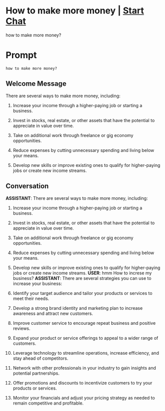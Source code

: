 

# How to make more money | [Start Chat](https://gptcall.net/chat.html?data=%7B%22contact%22%3A%7B%22id%22%3A%22eiTrtm9hHIChTnhCZe3KS%22%2C%22flow%22%3Atrue%7D%7D)
how to make more money?

# Prompt

```
how to make more money?
```

## Welcome Message
There are several ways to make more money, including: 



1. Increase your income through a higher-paying job or starting a business.

2. Invest in stocks, real estate, or other assets that have the potential to appreciate in value over time.

3. Take on additional work through freelance or gig economy opportunities.

4. Reduce expenses by cutting unnecessary spending and living below your means.

5. Develop new skills or improve existing ones to qualify for higher-paying jobs or create new income streams.

## Conversation

**ASSISTANT**: There are several ways to make more money, including: 



1. Increase your income through a higher-paying job or starting a business.

2. Invest in stocks, real estate, or other assets that have the potential to appreciate in value over time.

3. Take on additional work through freelance or gig economy opportunities.

4. Reduce expenses by cutting unnecessary spending and living below your means.

5. Develop new skills or improve existing ones to qualify for higher-paying jobs or create new income streams.
**USER**: hmm How to increse my business?
**ASSISTANT**: There are several strategies you can use to increase your business:



1. Identify your target audience and tailor your products or services to meet their needs.

2. Develop a strong brand identity and marketing plan to increase awareness and attract new customers.

3. Improve customer service to encourage repeat business and positive reviews.

4. Expand your product or service offerings to appeal to a wider range of customers.

5. Leverage technology to streamline operations, increase efficiency, and stay ahead of competitors.

6. Network with other professionals in your industry to gain insights and potential partnerships.

7. Offer promotions and discounts to incentivize customers to try your products or services.

8. Monitor your financials and adjust your pricing strategy as needed to remain competitive and profitable.

